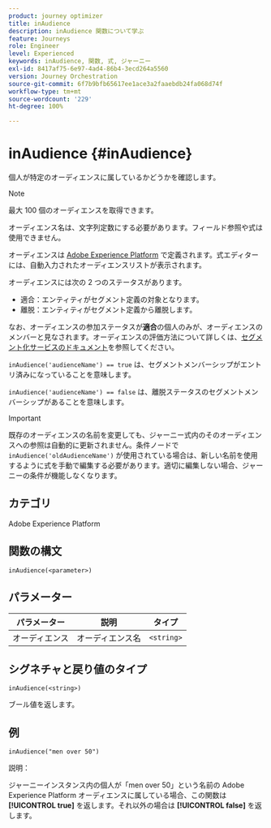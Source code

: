 ```yaml
---
product: journey optimizer
title: inAudience
description: inAudience 関数について学ぶ
feature: Journeys
role: Engineer
level: Experienced
keywords: inAudience, 関数, 式, ジャーニー
exl-id: 8417af75-6e97-4ad4-86b4-3ecd264a5560
version: Journey Orchestration
source-git-commit: 6f7b9bfb65617ee1ace3a2faaebdb24fa068d74f
workflow-type: tm+mt
source-wordcount: '229'
ht-degree: 100%

---
```


# inAudience {#inAudience}

個人が特定のオーディエンスに属しているかどうかを確認します。

>[!NOTE]
>
>最大 100 個のオーディエンスを取得できます。

オーディエンス名は、文字列定数にする必要があります。フィールド参照や式は使用できません。

オーディエンスは [Adobe Experience Platform](https://platform.adobe.com/audience/overview) で定義されます。式エディターには、自動入力されたオーディエンスリストが表示されます。

オーディエンスには次の 2 つのステータスがあります。

* 適合：エンティティがセグメント定義の対象となります。
* 離脱：エンティティがセグメント定義から離脱します。

なお、オーディエンスの参加ステータスが&#x200B;**適合**&#x200B;の個人のみが、オーディエンスのメンバーと見なされます。オーディエンスの評価方法について詳しくは、[セグメント化サービスのドキュメント](https://experienceleague.adobe.com/docs/experience-platform/segmentation/tutorials/evaluate-a-segment.html?lang=ja#interpret-segment-results)を参照してください。

`inAudience('audienceName') == true` は、セグメントメンバーシップがエントリ済みになっていることを意味します。

`inAudience('audienceName') == false` は、離脱ステータスのセグメントメンバーシップがあることを意味します。


>[!IMPORTANT]
>
>既存のオーディエンスの名前を変更しても、ジャーニー式内のそのオーディエンスへの参照は自動的に更新されません。条件ノードで `inAudience('oldAudienceName')` が使用されている場合は、新しい名前を使用するように式を手動で編集する必要があります。適切に編集しない場合、ジャーニーの条件が機能しなくなります。

## カテゴリ

Adobe Experience Platform

## 関数の構文

`inAudience(<parameter>)`

## パラメーター

| パラメーター | 説明 | タイプ |
|--- |--- |--- |
| オーディエンス | オーディエンス名 | `<string>` |

## シグネチャと戻り値のタイプ

`inAudience(<string>)`

ブール値を返します。

## 例

`inAudience("men over 50")`

説明：

ジャーニーインスタンス内の個人が「men over 50」という名前の Adobe Experience Platform オーディエンスに属している場合、この関数は **[!UICONTROL true]** を返します。それ以外の場合は **[!UICONTROL false]** を返します。

